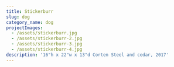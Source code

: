 ```yaml
---
title: Stickerburr
slug: dog
category_name: dog
projectImages:
  - /assets/stickerburr.jpg
  - /assets/stickerburr-2.jpg
  - /assets/stickerburr-3.jpg
  - /assets/stickerburr-4.jpg
description: '16"h x 22"w x 13"d Corten Steel and cedar, 2017'
---
```


